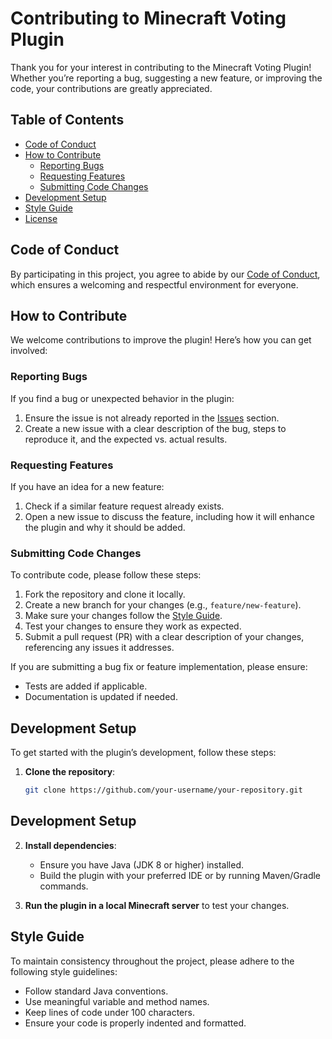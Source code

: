 # Contributing to Minecraft Voting Plugin

Thank you for your interest in contributing to the Minecraft Voting Plugin! Whether you’re reporting a bug, suggesting a new feature, or improving the code, your contributions are greatly appreciated.

## Table of Contents
- [Code of Conduct](#code-of-conduct)
- [How to Contribute](#how-to-contribute)
  - [Reporting Bugs](#reporting-bugs)
  - [Requesting Features](#requesting-features)
  - [Submitting Code Changes](#submitting-code-changes)
- [Development Setup](#development-setup)
- [Style Guide](#style-guide)
- [License](#license)

## Code of Conduct

By participating in this project, you agree to abide by our [Code of Conduct](CODE_OF_CONDUCT.md), which ensures a welcoming and respectful environment for everyone.

## How to Contribute

We welcome contributions to improve the plugin! Here’s how you can get involved:

### Reporting Bugs

If you find a bug or unexpected behavior in the plugin:
1. Ensure the issue is not already reported in the [Issues](https://github.com/PhantomDevelopmentMC/PhantomVoting/issues) section.
2. Create a new issue with a clear description of the bug, steps to reproduce it, and the expected vs. actual results.

### Requesting Features

If you have an idea for a new feature:
1. Check if a similar feature request already exists.
2. Open a new issue to discuss the feature, including how it will enhance the plugin and why it should be added.

### Submitting Code Changes

To contribute code, please follow these steps:
1. Fork the repository and clone it locally.
2. Create a new branch for your changes (e.g., `feature/new-feature`).
3. Make sure your changes follow the [Style Guide](#style-guide).
4. Test your changes to ensure they work as expected.
5. Submit a pull request (PR) with a clear description of your changes, referencing any issues it addresses.

If you are submitting a bug fix or feature implementation, please ensure:
- Tests are added if applicable.
- Documentation is updated if needed.

## Development Setup

To get started with the plugin’s development, follow these steps:

1. **Clone the repository**:
   ```bash
   git clone https://github.com/your-username/your-repository.git
   ```
## Development Setup

2. **Install dependencies**: 
   - Ensure you have Java (JDK 8 or higher) installed.
   - Build the plugin with your preferred IDE or by running Maven/Gradle commands.
   
3. **Run the plugin in a local Minecraft server** to test your changes.

## Style Guide

To maintain consistency throughout the project, please adhere to the following style guidelines:
- Follow standard Java conventions.
- Use meaningful variable and method names.
- Keep lines of code under 100 characters.
- Ensure your code is properly indented and formatted.
